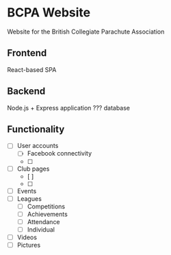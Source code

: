 # BCPA Website
Website for the British Collegiate Parachute Association

## Frontend
React-based SPA

## Backend
Node.js + Express application
??? database

## Functionality
- [ ] User accounts
    - [ ] Facebook connectivity
    - [ ] 
- [ ] Club pages
    - [ ]
    - [ ]
- [ ] Events
- [ ] Leagues
    - [ ] Competitions
    - [ ] Achievements
    - [ ] Attendance
    - [ ] Individual
- [ ] Videos
- [ ] Pictures